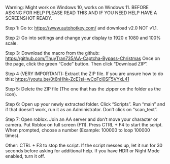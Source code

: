 Warning: Might work on Windows 10, works on Windows 11. BEFORE ASKING FOR HELP PLEASE READ THIS AND IF YOU NEED HELP HAVE A SCREENSHOT READY.

Step 1: Go to: https://www.autohotkey.com/ and download v2.0 NOT v1.1. 

Step 2: Go into settings and change your display to 1920 x 1080 and 100% scale. 

Step 3: Download the macro from the github: https://github.com/ThuyTran735/AA-Captcha-Bypass-Christmas
Once on the page, click the green “Code” button. Then click “Download ZIP”.

Step 4 (VERY IMPORTANT): Extract the ZIP file. If you are unsure how to do this: https://youtu.be/0t6nHhk-ZcE?si=wCoFcI0SF5VYxL41

Step 5: Delete the ZIP file (The one that has the zipper on the folder as the icon). 

Step 6: Open up your newly extracted folder. Click “Scripts”. Run “main” and if that doesn’t work, run it as an Administrator. Don’t click on “scan_text”.

Step 7: Open roblox. Join an AA server and don’t move your character or camera. Put Roblox on full screen (F11). Press CTRL + F4 to start the script. When prompted, choose a number (Example: 100000 to loop 100000 times).

Other: CTRL + F3 to stop the script. If the script messes up, let it run for 30 seconds before asking for additional help. If you have HDR or Night Mode enabled, turn it off. 